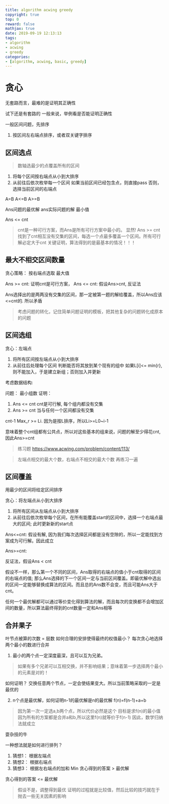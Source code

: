 ```yaml
---
title: algorithm acwing greedy
copyright: true
top: 0
reward: false
mathjax: true
date: 2019-09-19 12:13:13
tags:
- algorithm
- acwing
- greedy
categories:
- [algorithm, acwing, basic, greedy]
---
```

# 贪心
无套路而言，最难的是证明其正确性

试下还是有套路的
一般来说，举例看是否能证明正确性

一般区间问题，先排序
1. 按区间左右端点排序，或者双关键字排序

## 区间选点
> 数轴选最少的点覆盖所有的区间

1. 将每个区间按右端点从小到大排序
2. 从前往后依次枚举每一个区间
如果当前区间已经包含点，则直接pass
否则，选择当前区间的右端点

A=B A<=B A>=B

Ans问题的最优解  ans实际问题的解
最小值

Ans <= cnt
> cnt是一种可行方案，而Ans是所有可行方案中最小的。 显然!
Ans >= cnt
> 找到了cnt相互没有交集的区间，每选一个点最多覆盖一个区间。所有可行解必定大于cnt
> 关键证明，算法得到的是最基本的情况！！！

## 最大不相交区间数量

贪心策略： 按右端点选取
最大值

Ans >= cnt: 证明cnt是可行方案， 
Ans <= cnt:
假设Ans>cnt, 反证法

Ans选择出的是两两没有交集的区间，那一定被第一题的解给覆盖，所以Ans应该<=cnt的. 所以矛盾

> 考虑问题的转化，记住简单问题证明的模板，把其他复杂的问题转化成原本的问题

## 区间选组

贪心：左端点
1. 将所有区间按左端点从小到大排序
2. 从前往后处理每个区间
    判断能否将其放到某个现有的组中 如果L[i]<= min{r},则不能加入，于是建立新组；否则加入并更新

考虑数据结构: 

问题： 最小组数
证明：
1. Ans <= cnt
cnt是可行解, 每个组内都没有交集
2. Ans >= cnt
当与任何一个区间都没有交集

cnt-1  Max_r >= Li.  因为是按L排序，所以Li>=L0~i-1

意味着整个cnt组都有公共点，所以对这些基本的组来说，问题的解至少得花cnt, 因此Ans>=cnt

> 练习题
https://www.acwing.com/problem/content/113/

> 左端点相交的最大个数，右端点不相交的最大个数
> 再练习一遍


## 区间覆盖

用最少的区间将给定区间排序

贪心：将左端点从小到大排序

1. 将所有区间从左端点从小到大排序
2. 从前往后依次枚举每个区间，在所有能覆盖start的区间中，选择一个右端点最大的区间; 此时更新新的start点

Ans<=cnt: 假设有解, 因为我们每次选择区间都是没有空隙的，所以一定能找到方案成为可行解。因此成立

Ans>=cnt:

反证法，假设Ans < cnt

假设不一样，那么第一个不同的区间，Ans取得的右端点的值小于cnt取得的区间的右端点的值; 那么Ans选择的下一个区间一定与当前区间覆盖。即最优解中选出的区间一定能够替换成算法的区间。而且总的Ans数不会变，而且可能Ans大于cnt。


任何一个最优解都可以通过等价变化得到算法的解，而且每次的变换都不会增加区间的数量，所以算法最终得到的cnt数量一定和Ans相等

## 合并果子

叶节点被算的次数 = 层数
如何合理的安排使得最终的权值最小？
每次贪心地选择两个最小的数进行合并

1. 最小的两个点一定深度最深，且可以互为兄弟。
> 如果有多个兄弟可以互相交换，并不影响结果；意味着第一步选择两个最小的元素是对的！

如何证明？
交换任意两个节点，一定会使结果变大。所以当前策略采取的一定是最优的

2. n个点是最优解，如何证明n-1的最优解是n的最优解
f(n)=f(n-1)+a+b
> 因为第一次一定选a,b两个点，所以代价必然是这个
目标是求f(n)的最小值
> 因为所有的方案都是合并a和b,所以这里f(n)就等价于f(n-1)
因此，数学归纳法就成立


耍杂技的牛

一种想法就是如何进行排列？
1. 猜想1： 根据左端点
2. 猜想2： 根据右端点
3. 猜想3： 根据左右端点的加和
Min
贪心得到的答案 > 最优解

贪心得到的答案 <= 最优解
> 假设不是，调整得到最优
> 证明的过程就是比较值，然后比较的技巧就在于抛去一些无关因素的影响